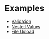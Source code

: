 # Examples

- [Validation](examples/validation.md)
- [Nested Values](examples/nested-values.md)
- [File Upload](examples/file-upload.md)
